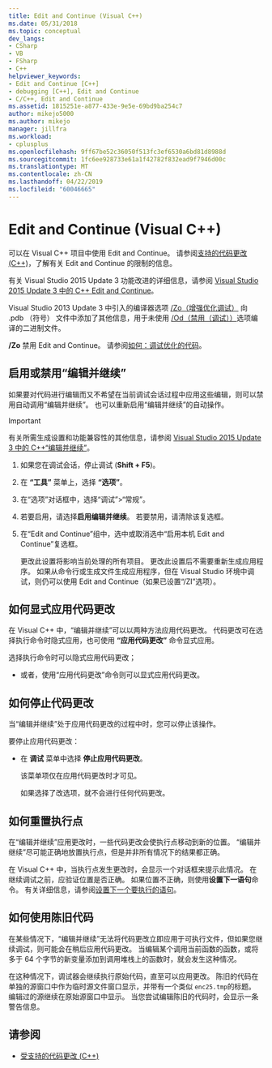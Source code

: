 ```yaml
---
title: Edit and Continue (Visual C++)
ms.date: 05/31/2018
ms.topic: conceptual
dev_langs:
- CSharp
- VB
- FSharp
- C++
helpviewer_keywords:
- Edit and Continue [C++]
- debugging [C++], Edit and Continue
- C/C++, Edit and Continue
ms.assetid: 1815251e-a877-433e-9e5e-69bd9ba254c7
author: mikejo5000
ms.author: mikejo
manager: jillfra
ms.workload:
- cplusplus
ms.openlocfilehash: 9ff67be52c36050f513fc3ef6530a6bd81d8988d
ms.sourcegitcommit: 1fc6ee928733e61a1f42782f832ead9f7946d00c
ms.translationtype: MT
ms.contentlocale: zh-CN
ms.lasthandoff: 04/22/2019
ms.locfileid: "60046665"
---
```

# <a name="edit-and-continue-visual-c"></a>Edit and Continue (Visual C++)
可以在 Visual C++ 项目中使用 Edit and Continue。 请参阅[支持的代码更改 (C++)](../debugger/supported-code-changes-cpp.md)，了解有关 Edit and Continue 的限制的信息。

有关 Visual Studio 2015 Update 3 功能改进的详细信息，请参阅 [Visual Studio 2015 Update 3 中的 C++ Edit and Continue](https://devblogs.microsoft.com/cppblog/c-edit-and-continue-in-visual-studio-2015-update-3/)。

 Visual Studio 2013 Update 3 中引入的编译器选项 [/Zo（增强优化调试）](/cpp/build/reference/zo-enhance-optimized-debugging) 向 .pdb （符号） 文件中添加了其他信息，用于未使用 [/Od（禁用（调试））](https://msdn.microsoft.com/library/aafb762y.aspx)选项编译的二进制文件。

 **/Zo** 禁用 Edit and Continue。 请参阅[如何：调试优化的代码](../debugger/how-to-debug-optimized-code.md)。

## <a name="BKMK_Enable_or_disable_automatic_invocation_of_Edit_and_Continue"></a> 启用或禁用“编辑并继续”
 如果要对代码进行编辑而又不希望在当前调试会话过程中应用这些编辑，则可以禁用自动调用“编辑并继续”。 也可以重新启用“编辑并继续”的自动操作。

> [!IMPORTANT]
> 有关所需生成设置和功能兼容性的其他信息，请参阅 [Visual Studio 2015 Update 3 中的 C++“编辑并继续”](https://devblogs.microsoft.com/cppblog/c-edit-and-continue-in-visual-studio-2015-update-3/)。

1. 如果您在调试会话，停止调试 (**Shift + F5**)。

2. 在 **“工具”** 菜单上，选择 **“选项”**。

3. 在“选项”对话框中，选择“调试”>“常规”。

4. 若要启用，请选择**启用编辑并继续**。 若要禁用，请清除该复选框。

5. 在“Edit and Continue”组中，选中或取消选中“启用本机 Edit and Continue”复选框。

   更改此设置将影响当前处理的所有项目。 更改此设置后不需要重新生成应用程序。 如果从命令行或生成文件生成应用程序，但在 Visual Studio 环境中调试，则仍可以使用 Edit and Continue（如果已设置“/ZI”选项）。

## <a name="BKMK_How_to_apply_code_changes_explicitly"></a> 如何显式应用代码更改
 在 Visual C++ 中，“编辑并继续”可以以两种方法应用代码更改。 代码更改可在选择执行命令时隐式应用，也可使用 **“应用代码更改”** 命令显式应用。

 选择执行命令时可以隐式应用代码更改；

- 或者，使用“应用代码更改”命令则可以显式应用代码更改。

## <a name="BKMK_How_to_stop_code_changes"></a> 如何停止代码更改
 当“编辑并继续”处于应用代码更改的过程中时，您可以停止该操作。

 要停止应用代码更改：

- 在 **调试** 菜单中选择 **停止应用代码更改**。

  该菜单项仅在应用代码更改时才可见。

  如果选择了改选项，就不会进行任何代码更改。

## <a name="BKMK_How_to_reset_the_point_of_execution"></a> 如何重置执行点
 在“编辑并继续”应用更改时，一些代码更改会使执行点移动到新的位置。 “编辑并继续”尽可能正确地放置执行点，但是并非所有情况下的结果都正确。

 在 Visual C++ 中，当执行点发生更改时，会显示一个对话框来提示此情况。 在继续调试之前，应验证位置是否正确。 如果位置不正确，则使用**设置下一语句**命令。 有关详细信息，请参阅[设置下一个要执行的语句](https://msdn.microsoft.com/library/y740d9d3.aspx#BKMK_Set_the_next_statement_to_execute)。

## <a name="BKMK_How_to_work_with_stale_code"></a> 如何使用陈旧代码
 在某些情况下，“编辑并继续”无法将代码更改立即应用于可执行文件，但如果您继续调试，则可能会在稍后应用代码更改。 当编辑某个调用当前函数的函数，或将多于 64 个字节的新变量添加到调用堆栈上的函数时，就会发生这种情况。

 在这种情况下，调试器会继续执行原始代码，直至可以应用更改。 陈旧的代码在单独的源窗口中作为临时源文件窗口显示，并带有一个类似 `enc25.tmp`的标题。 编辑过的源继续在原始源窗口中显示。 当您尝试编辑陈旧的代码时，会显示一条警告信息。

## <a name="see-also"></a>请参阅
- [受支持的代码更改 (C++)](../debugger/supported-code-changes-cpp.md)
